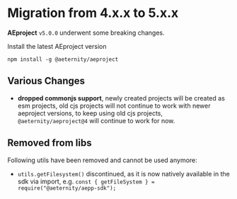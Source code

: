 # Migration from 4.x.x to 5.x.x

**AEproject** `v5.0.0` underwent some breaking changes.

Install the latest AEproject version

```
npm install -g @aeternity/aeproject
```

## Various Changes

- **dropped commonjs support**, newly created projects will be created as esm projects, old cjs projects will not continue to work with newer aeproject versions, to keep using old cjs projects, `@aeternity/aeproject@4` will continue to work for now.

## Removed from libs

Following utils have been removed and cannot be used anymore:

- `utils.getFilesystem()` discontinued, as it is now natively available in the sdk via import, e.g. `const { getFileSystem } = require("@aeternity/aepp-sdk");`

